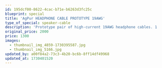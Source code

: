 ```yaml
---
id: 195dcf00-8622-4cac-b71e-b6263d3fc25c
blueprint: special
title: 'AgPur HEADPHONE CABLE PROTOTYPE 19AWG'
type_of_special: speaker-cable
description: 'Prototype pair of high-current 19AWG headphone cables. 1.2M (4ft), with 1/4" plug and 3.5mm plug ends. Built for OEM demo...who LOVED them. But I decided to avoid the tedious mess of connector options.  I made a 3M version as an extension cable for my Meze Elites, and can hear NO insertion delta. Cool.  Pic on request.'
original_price: 2000
price: 1300
images:
  - thumbnail_img_4859-1730395587.jpg
  - thumbnail_img_5166.jpg
updated_by: a00f84a2-73c3-4b20-bc6b-8ff14df49968
updated_at: 1730401520
---
```

